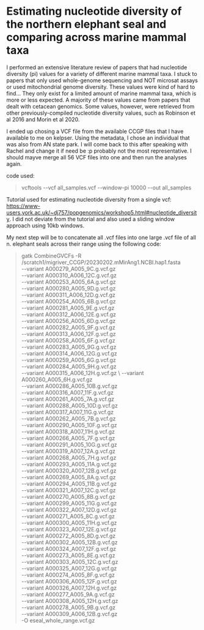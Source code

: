# Estimating nucleotide diversity of the northern elephant seal and comparing across marine mammal taxa
I performed an extensive literature review of papers that had nucleotide diversity (pi) values for a variety of different marine mammal taxa. I stuck to papers that only used whole-genome sequencing and NOT microsat assays or used mitochondrial genome diversity. These values were kind of hard to find... They only exist for a limited amount of marine mammal taxa, which is more or less expected. A majority of these values came from papers that dealt with cetacean genomics. Some values, however, were retrieved from other previously-compiled nucleotide diversity values, such as Robinson et al 2016 and Morin et al 2020. 

I ended up chosing a VCF file from the available CCGP files that I have available to me on kelpser. Using the metadata, I chose an individual that was also from AN state park. I will come back to this after speaking with Rachel and change it if need be :p probably not the most representative. I should mayve merge all 56 VCF files into one and then run the analyses again. 

code used: 
> vcftools --vcf all_samples.vcf --window-pi  10000 --out all_samples

Tutorial used for estimating nucleotide diversity from a single vcf: https://www-users.york.ac.uk/~dj757/popgenomics/workshop5.html#nucleotide_diversity. I did not deviate from the tutorial and also used a sliding window approach using 10kb windows. 

My next step will be to concatenate all .vcf files into one large .vcf file of all n. elephant seals across their range using the following code: 
>gatk CombineGVCFs -R /scratch1/migriver_CCGP/20230202.mMirAng1.NCBI.hap1.fasta \
--variant A000279_A005_9C.g.vcf.gz \
--variant A000310_A006_12C.g.vcf.gz \
--variant A000253_A005_6A.g.vcf.gz \
--variant A000280_A005_9D.g.vcf.gz \
--variant A000311_A006_12D.g.vcf.gz \
--variant A000254_A005_6B.g.vcf.gz \
--variant A000281_A005_9E.g.vcf.gz \
--variant A000312_A006_12E.g.vcf.gz \
--variant A000256_A005_6D.g.vcf.gz \
--variant A000282_A005_9F.g.vcf.gz \
--variant A000313_A006_12F.g.vcf.gz \
--variant A000258_A005_6F.g.vcf.gz \
--variant A000283_A005_9G.g.vcf.gz \
--variant A000314_A006_12G.g.vcf.gz \
--variant A000259_A005_6G.g.vcf.gz \
--variant A000284_A005_9H.g.vcf.gz \
--variant A000315_A006_12H.g.vcf.gz \ 
--variant A000260_A005_6H.g.vcf.gz \
--variant A000286_A005_10B.g.vcf.gz \
--variant A000316_A007_11F.g.vcf.gz \
--variant A000261_A005_7A.g.vcf.gz \
--variant A000288_A005_10D.g.vcf.gz \
--variant A000317_A007_11G.g.vcf.gz \
--variant A000262_A005_7B.g.vcf.gz \
--variant A000290_A005_10F.g.vcf.gz \
--variant A000318_A007_11H.g.vcf.gz \
--variant A000266_A005_7F.g.vcf.gz \
--variant A000291_A005_10G.g.vcf.gz \
--variant A000319_A007_12A.g.vcf.gz \
--variant A000268_A005_7H.g.vcf.gz \
--variant A000293_A005_11A.g.vcf.gz \
--variant A000320_A007_12B.g.vcf.gz \
--variant A000269_A005_8A.g.vcf.gz \
--variant A000294_A005_11B.g.vcf.gz \
--variant A000321_A007_12C.g.vcf.gz \
--variant A000270_A005_8B.g.vcf.gz \
--variant A000299_A005_11G.g.vcf.gz \
--variant A000322_A007_12D.g.vcf.gz \
--variant A000271_A005_8C.g.vcf.gz \
--variant A000300_A005_11H.g.vcf.gz \
--variant A000323_A007_12E.g.vcf.gz \
--variant A000272_A005_8D.g.vcf.gz \
--variant A000302_A005_12B.g.vcf.gz \
--variant A000324_A007_12F.g.vcf.gz \
--variant A000273_A005_8E.g.vcf.gz \
--variant A000303_A005_12C.g.vcf.gz \
--variant A000325_A007_12G.g.vcf.gz \
--variant A000274_A005_8F.g.vcf.gz \
--variant A000306_A005_12F.g.vcf.gz \
--variant A000326_A007_12H.g.vcf.gz \
--variant A000277_A005_9A.g.vcf.gz \
--variant A000308_A005_12H.g.vcf.gz \
--variant A000278_A005_9B.g.vcf.gz \
--variant A000309_A006_12B.g.vcf.gz \
-O eseal_whole_range.vcf.gz
